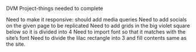 DVM Project-things needed to complete

Need to make it responsive: should add media queries
Need to add socials on the given page to be replicated
Need to add grids in the big violet square below so it is divided into 4
Need to import font so that it matches with the site’s font
Need to divide the lilac rectangle into 3 and fill contents same as the site.
